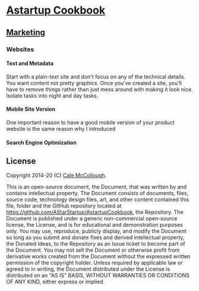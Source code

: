 # [Astartup Cookbook](../)

## [Marketing](./)

### Websites

#### Text and Metadata

Start with a plain-text site and don't focus on any of the technical details. You want content not pretty graphics. Once you've created a site, you'll have to remove things rather than just mess around with making it look nice. Isolate tasks into night and day tasks.

#### Mobile Site Version

One important reason to have a good mobile version of your product website is the same reason why I introduced 

#### Search Engine Optimization

## License

Copyright 2014-20 (C) [Cale McCollough](https://cookingwithcale.org).

This is an open-source document, the Document, that was written by and contains intellectual property. The Document consists of documents, files, source code, technology design files, art, and other content contained this file, folder and the GitHub repository located at <https://github.com/AStarStartup/AstartupCookbook>, the Repository. The Document is published under a generic non-commercial open-source license, the License, and is for educational and demonstration purposes only. You may use, reproduce, publicly display, and modify the Document so long as you submit and donate fixes and derived intellectual property, the Donated Ideas, to the Repository as an Issue ticket to become part of the Document. You may not sell the Document or otherwise profit from derivative works created from the Document without the expressed written permission of the copyright holder. Unless required by applicable law or agreed to in writing, the Document distributed under the License is distributed on an "AS IS" BASIS, WITHOUT WARRANTIES OR CONDITIONS OF ANY KIND, either express or implied.
